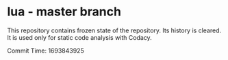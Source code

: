 # lua - master branch

This repository contains frozen state of the repository.
Its history is cleared. It is used only for static code
analysis with Codacy.

Commit Time: 1693843925